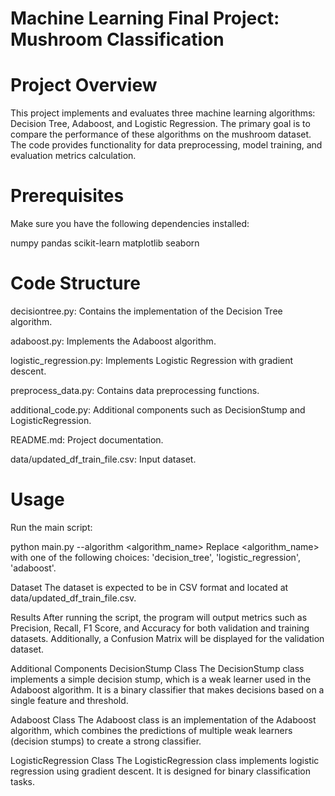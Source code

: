 # Machine Learning Final Project: Mushroom Classification

# Project Overview
This project implements and evaluates three machine learning algorithms: Decision Tree, Adaboost, and Logistic Regression. The primary goal is to compare the performance of these algorithms on the mushroom dataset. The code provides functionality for data preprocessing, model training, and evaluation metrics calculation.

# Prerequisites
Make sure you have the following dependencies installed:

numpy
pandas
scikit-learn
matplotlib
seaborn

# Code Structure

decisiontree.py: Contains the implementation of the Decision Tree algorithm.

adaboost.py: Implements the Adaboost algorithm.

logistic_regression.py: Implements Logistic Regression with gradient descent.

preprocess_data.py: Contains data preprocessing functions.

additional_code.py: Additional components such as DecisionStump and LogisticRegression.

README.md: Project documentation.

data/updated_df_train_file.csv: Input dataset.

# Usage

Run the main script:

python main.py --algorithm <algorithm_name>
Replace <algorithm_name> with one of the following choices: 'decision_tree', 'logistic_regression', 'adaboost'.

Dataset
The dataset is expected to be in CSV format and located at data/updated_df_train_file.csv. 

Results
After running the script, the program will output metrics such as Precision, Recall, F1 Score, and Accuracy for both validation and training datasets. Additionally, a Confusion Matrix will be displayed for the validation dataset.

Additional Components
DecisionStump Class
The DecisionStump class implements a simple decision stump, which is a weak learner used in the Adaboost algorithm. It is a binary classifier that makes decisions based on a single feature and threshold.

Adaboost Class
The Adaboost class is an implementation of the Adaboost algorithm, which combines the predictions of multiple weak learners (decision stumps) to create a strong classifier.

LogisticRegression Class
The LogisticRegression class implements logistic regression using gradient descent. It is designed for binary classification tasks.
